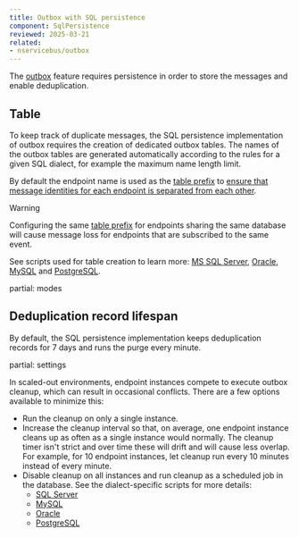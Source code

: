 ```yaml
---
title: Outbox with SQL persistence
component: SqlPersistence
reviewed: 2025-03-21
related:
- nservicebus/outbox
---
```


The [outbox](/nservicebus/outbox) feature requires persistence in order to store the messages and enable deduplication.


## Table

To keep track of duplicate messages, the SQL persistence implementation of outbox requires the creation of dedicated outbox tables. The names of the outbox tables are generated automatically according to the rules for a given SQL dialect, for example the maximum name length limit.

By default the endpoint name is used as the [table prefix](/persistence/sql/install.md#table-prefix) to [ensure that message identities for each endpoint is separated from each other](/nservicebus/outbox/#message-identity).

> [!WARNING]
> Configuring the same [table prefix](/persistence/sql/install.md#table-prefix) for endpoints sharing the same database will cause message loss for endpoints that are subscribed to the same event.

See scripts used for table creation to learn more: [MS SQL Server](/persistence/sql/sqlserver-scripts.md#build-time-outbox-create-table), [Oracle](/persistence/sql/oracle-scripts.md#build-time-outbox-create-table), [MySQL](/persistence/sql/mysql-scripts.md#build-time-outbox-create-table) and [PostgreSQL](/persistence/sql/postgresql-scripts.md#build-time-outbox-create-table).

partial: modes

## Deduplication record lifespan

By default, the SQL persistence implementation keeps deduplication records for 7 days and runs the purge every minute.

partial: settings

In scaled-out environments, endpoint instances compete to execute outbox cleanup, which can result in occasional conflicts. There are a few options available to minimize this:

- Run the cleanup on only a single instance.
- Increase the cleanup interval so that, on average, one endpoint instance cleans up as often as a single instance would normally. The cleanup timer isn't strict and over time these will drift and will cause less overlap. For example, for 10 endpoint instances, let cleanup run every 10 minutes instead of every minute.
- Disable cleanup on all instances and run cleanup as a scheduled job in the database. See the dialect-specific scripts for more details:
  - [SQL Server](/persistence/sql/sqlserver-scripts.md#run-time-outbox)
  - [MySQL](/persistence/sql/mysql-scripts.md#run-time-outbox)
  - [Oracle](/persistence/sql/oracle-scripts.md#run-time-outbox)
  - [PostgreSQL](/persistence/sql/postgresql-scripts.md#run-time-outbox)
